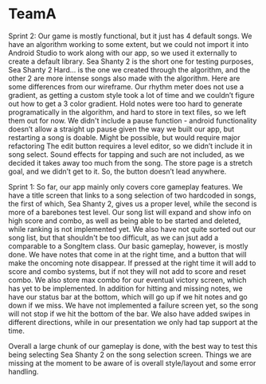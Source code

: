 # TeamA
Sprint 2:
Our game is mostly functional, but it just has 4 default songs.
We have an algorithm working to some extent, but we could not import it into Android Studio to work along with our app, so we used it externally to create a default library.
Sea Shanty 2 is the short one for testing purposes, Sea Shanty 2 Hard... is the one we created through the algorithm, and the other 2 are more intense songs also made with the algorithm.
Here are some differences from our wireframe.
Our rhythm meter does not use a gradient, as getting a custom style took a lot of time and we couldn’t figure out how to get a 3 color gradient.
Hold notes were too hard to generate programatically in the algorithm, and hard to store in text files, so we left them out for now.
We didn't include a pause function - android functionality doesn’t allow a straight up pause given the way we built our app, but restarting a song is doable. Might be possible, but would require major refactoring
The edit button requires a level editor, so we didn’t include it in song select.
Sound effects for tapping and such are not included, as we decided it takes away too much from the song.
The store page is a stretch goal, and we didn’t get to it. So, the button doesn’t lead anywhere.

Sprint 1:
So far, our app mainly only covers core gameplay features.
We have a title screen that links to a song selection of two hardcoded in songs, the first of which, Sea Shanty 2, gives us a proper level, while the second is more of a barebones test level.
Our song list will expand and show info on high score and combo, as well as being able to be started and deleted, while ranking is not implemented yet.
We also have not quite sorted out our song list, but that shouldn't be too difficult, as we can jsut add a comparable to a SongItem class.
Our basic gameplay, however, is mostly done. We have notes that come in at the right time, and a button that will make the oncoming note disappear.
If pressed at the right time it will add to score and combo systems, but if not they will not add to score and reset combo.
We also store max combo for our eventual victory screen, which has yet to be implemented.
In addition for hitting and missing notes, we have our status bar at the bottom, which will go up if we hit notes and go down if we miss. We have not implemented a failure screen yet, so the song will not stop if we hit the bottom of the bar.
We also have added swipes in different directions, while in our presentation we only had tap support at the time.

Overall a large chunk of our gameplay is done, with the best way to test this being selecting Sea Shanty 2 on the song selection screen.
Things we are missing at the moment to be aware of is overall style/layout and some error handling.
